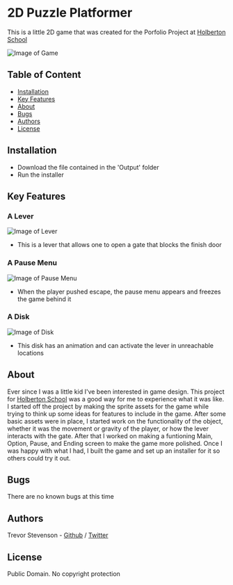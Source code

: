 # 2D Puzzle Platformer
This is a little 2D game that was created for the Porfolio Project at [Holberton School](https://www.holbertonschool.com/)

![Image of Game](https://i.imgur.com/DHGYOeW.png)

## Table of Content
* [Installation](#installation)
* [Key Features](#key-features)
* [About](#about)
* [Bugs](#bugs)
* [Authors](#authors)
* [License](#license)

## Installation
* Download the file contained in the 'Output' folder
* Run the installer

## Key Features
### A Lever
![Image of Lever](https://imgur.com/ghVK2fh.png)
- This is a lever that allows one to open a gate that blocks the finish door

### A Pause Menu
![Image of Pause Menu](https://imgur.com/JFTFNwQ.png)
- When the player pushed escape, the pause menu appears and freezes the game behind it

### A Disk
![Image of Disk](https://media1.giphy.com/media/nlW4OEJ4Wc9nX5HlNb/giphy.gif)
- This disk has an animation and can activate the lever in unreachable locations

## About
Ever since I was a little kid I've been interested in game design. This project for [Holberton School](https://www.holbertonschool.com/) was a good way for me to experience what it was like. I started off the project by making the sprite assets for the game while trying to think up some ideas for features to include in the game. After some basic assets were in place, I started work on the functionality of the object, whether it was the movement or gravity of the player, or how the lever interacts with the gate. After that I worked on making a funtioning Main, Option, Pause, and Ending screen to make the game more polished. Once I was happy with what I had, I built the game and set up an installer for it so others could try it out.

## Bugs
There are no known bugs at this time

## Authors
Trevor Stevenson - [Github](https://github.com/tr3v1n4t0r) / [Twitter](https://twitter.com/tr3v1nat0r)

## License
Public Domain. No copyright protection
